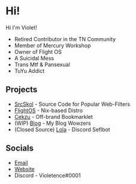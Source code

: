 # Hi!
Hi I'm Violet!
- Retired Contributor in the TN Community
- Member of Mercury Workshop
- Owner of Flight OS
- A Suicidal Mess
- Trans Mtf & Pansexual
- TuYu Addict

## Projects
- [SrcSkol](https://github.com/src-skol) - Source Code for Popular Web-Filters
- [FlightOS](https://github.com/flightos) - Nix-based Distro
- [Cekzu](https://github.com/scaratek/cekzu) - Off-brand Bookmarklet
- (WIP) [Blog](https://github.com/scaratek/blog) - My Blog Wowzers
- (Closed Source) [Lola](https://github.com/scaratek/lola) - Discord Seflbot

## Socials
- [Email](mailto:scarlettyuko@outlook.com)
- [Website](https://scarat3k.me)
- Discord - Violetence#0001
